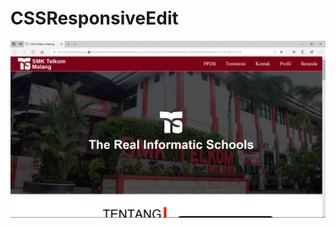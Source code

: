 # CSSResponsiveEdit
![alt_text](https://github.com/farrelreginaldo/CSSResponsiveEdit/blob/master/Screenshot%20(100).png?raw=true)
